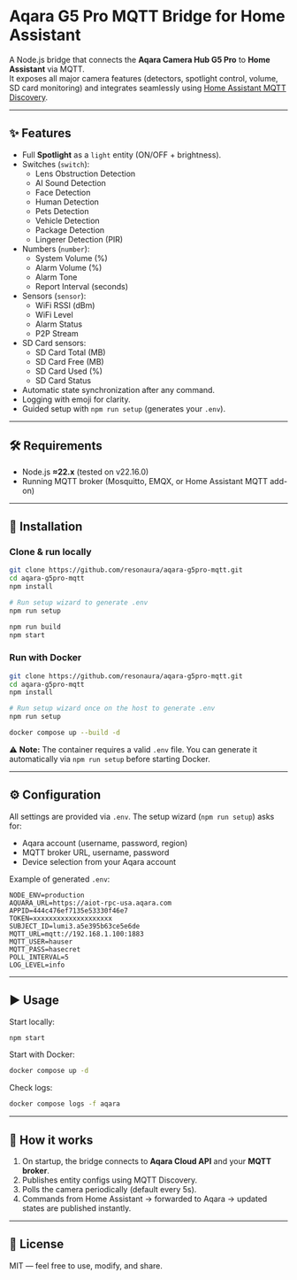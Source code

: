 # Aqara G5 Pro MQTT Bridge for Home Assistant

A Node.js bridge that connects the **Aqara Camera Hub G5 Pro** to **Home Assistant** via MQTT.  
It exposes all major camera features (detectors, spotlight control, volume, SD card monitoring) and integrates seamlessly using [Home Assistant MQTT Discovery](https://www.home-assistant.io/docs/mqtt/discovery/).

---

## ✨ Features

- Full **Spotlight** as a `light` entity (ON/OFF + brightness).
- Switches (`switch`):
  - Lens Obstruction Detection
  - AI Sound Detection
  - Face Detection
  - Human Detection
  - Pets Detection
  - Vehicle Detection
  - Package Detection
  - Lingerer Detection (PIR)
- Numbers (`number`):
  - System Volume (%)
  - Alarm Volume (%)
  - Alarm Tone
  - Report Interval (seconds)
- Sensors (`sensor`):
  - WiFi RSSI (dBm)
  - WiFi Level
  - Alarm Status
  - P2P Stream
- SD Card sensors:
  - SD Card Total (MB)
  - SD Card Free (MB)
  - SD Card Used (%)
  - SD Card Status
- Automatic state synchronization after any command.
- Logging with emoji for clarity.
- Guided setup with `npm run setup` (generates your `.env`).

---

## 🛠 Requirements

- Node.js **≈22.x** (tested on v22.16.0)  
- Running MQTT broker (Mosquitto, EMQX, or Home Assistant MQTT add-on)

---

## 🚀 Installation

### Clone & run locally

```bash
git clone https://github.com/resonaura/aqara-g5pro-mqtt.git
cd aqara-g5pro-mqtt
npm install

# Run setup wizard to generate .env
npm run setup

npm run build
npm start
````

### Run with Docker

```bash
git clone https://github.com/resonaura/aqara-g5pro-mqtt.git
cd aqara-g5pro-mqtt
npm install

# Run setup wizard once on the host to generate .env
npm run setup

docker compose up --build -d
```

⚠️ **Note:** The container requires a valid `.env` file.
You can generate it automatically via `npm run setup` before starting Docker.

---

## ⚙️ Configuration

All settings are provided via `.env`.
The setup wizard (`npm run setup`) asks for:

* Aqara account (username, password, region)
* MQTT broker URL, username, password
* Device selection from your Aqara account

Example of generated `.env`:

```env
NODE_ENV=production
AQUARA_URL=https://aiot-rpc-usa.aqara.com
APPID=444c476ef7135e53330f46e7
TOKEN=xxxxxxxxxxxxxxxxxxxx
SUBJECT_ID=lumi3.a5e395b63ce5e6de
MQTT_URL=mqtt://192.168.1.100:1883
MQTT_USER=hauser
MQTT_PASS=hasecret
POLL_INTERVAL=5
LOG_LEVEL=info
```

---

## ▶️ Usage

Start locally:

```bash
npm start
```

Start with Docker:

```bash
docker compose up -d
```

Check logs:

```bash
docker compose logs -f aqara
```

---

## 📡 How it works

1. On startup, the bridge connects to **Aqara Cloud API** and your **MQTT broker**.
2. Publishes entity configs using MQTT Discovery.
3. Polls the camera periodically (default every 5s).
4. Commands from Home Assistant → forwarded to Aqara → updated states are published instantly.

---

## 📜 License

MIT — feel free to use, modify, and share.
